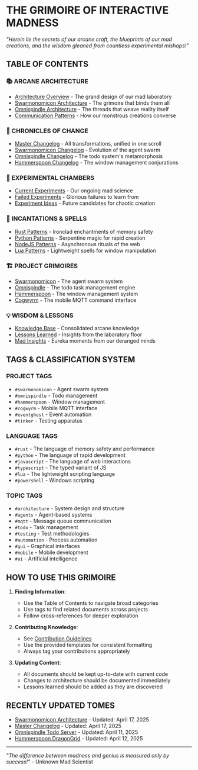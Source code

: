 # THE GRIMOIRE OF INTERACTIVE MADNESS
*"Herein lie the secrets of our arcane craft, the blueprints of our mad creations, and the wisdom gleaned from countless experimental mishaps!"*

## TABLE OF CONTENTS

### 📚 ARCANE ARCHITECTURE
- [Architecture Overview](arcana/architecture_overview.md) - The grand design of our mad laboratory
- [Swarmonomicon Architecture](arcana/swarmonomicon_architecture.md) - The grimoire that binds them all
- [Omnispindle Architecture](arcana/omnispindle_architecture.md) - The threads that weave reality itself
- [Communication Patterns](arcana/communication_patterns.md) - How our monstrous creations converse

### 📜 CHRONICLES OF CHANGE
- [Master Changelog](chronicles/master_changelog.md) - All transformations, unified in one scroll
- [Swarmonomicon Changelog](chronicles/swarmonomicon_changelog.md) - Evolution of the agent swarm
- [Omnispindle Changelog](chronicles/omnispindle_changelog.md) - The todo system's metamorphosis
- [Hammerspoon Changelog](chronicles/hammerspoon_changelog.md) - The window management conjurations

### 🧪 EXPERIMENTAL CHAMBERS
- [Current Experiments](experiments/current_experiments.md) - Our ongoing mad science
- [Failed Experiments](experiments/failed_experiments.md) - Glorious failures to learn from
- [Experiment Ideas](experiments/experiment_ideas.md) - Future candidates for chaotic creation

### 📖 INCANTATIONS & SPELLS
- [Rust Patterns](incantations/rust_patterns.md) - Ironclad enchantments of memory safety
- [Python Patterns](incantations/python_patterns.md) - Serpentine magic for rapid creation
- [NodeJS Patterns](incantations/nodejs_patterns.md) - Asynchronous rituals of the web
- [Lua Patterns](incantations/lua_patterns.md) - Lightweight spells for window manipulation

### 🏗️ PROJECT GRIMOIRES
- [Swarmonomicon](projects/swarmonomicon/overview.md) - The agent swarm system
- [Omnispindle](projects/omnispindle/overview.md) - The todo task management engine
- [Hammerspoon](projects/hammerspoon/overview.md) - The window management system
- [Cogwyrm](projects/cogwyrm/overview.md) - The mobile MQTT command interface

### 💡 WISDOM & LESSONS
- [Knowledge Base](wisdom/knowledge_base.md) - Consolidated arcane knowledge
- [Lessons Learned](wisdom/lessons_learned.md) - Insights from the laboratory floor
- [Mad Insights](wisdom/mad_insights.md) - Eureka moments from our deranged minds

## TAGS & CLASSIFICATION SYSTEM

### PROJECT TAGS
- `#swarmonomicon` - Agent swarm system
- `#omnispindle` - Todo management
- `#hammerspoon` - Window management
- `#cogwyrm` - Mobile MQTT interface
- `#eventghost` - Event automation
- `#tinker` - Testing apparatus

### LANGUAGE TAGS
- `#rust` - The language of memory safety and performance
- `#python` - The language of rapid development
- `#javascript` - The language of web interactions
- `#typescript` - The typed variant of JS
- `#lua` - The lightweight scripting language
- `#powershell` - Windows scripting

### TOPIC TAGS
- `#architecture` - System design and structure
- `#agents` - Agent-based systems
- `#mqtt` - Message queue communication
- `#todo` - Task management
- `#testing` - Test methodologies
- `#automation` - Process automation
- `#gui` - Graphical interfaces
- `#mobile` - Mobile development
- `#ai` - Artificial intelligence

## HOW TO USE THIS GRIMOIRE

1. **Finding Information**:
   - Use the Table of Contents to navigate broad categories
   - Use tags to find related documents across projects
   - Follow cross-references for deeper exploration

2. **Contributing Knowledge**:
   - See [Contribution Guidelines](contribution_guidelines.md)
   - Use the provided templates for consistent formatting
   - Always tag your contributions appropriately

3. **Updating Content**:
   - All documents should be kept up-to-date with current code
   - Changes to architecture should be documented immediately
   - Lessons learned should be added as they are discovered

## RECENTLY UPDATED TOMES

- [Swarmonomicon Architecture](arcana/swarmonomicon_architecture.md) - Updated: April 17, 2025
- [Master Changelog](chronicles/master_changelog.md) - Updated: April 17, 2025
- [Omnispindle Todo Server](projects/omnispindle/todo_server.md) - Updated: April 11, 2025
- [Hammerspoon DragonGrid](projects/hammerspoon/dragongrid.md) - Updated: April 12, 2025

---

*"The difference between madness and genius is measured only by success!"* - Unknown Mad Scientist 
